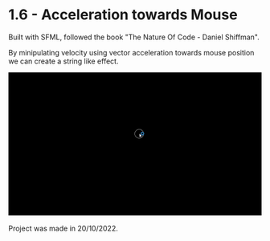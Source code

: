 # 1.6 - Acceleration towards Mouse

Built with SFML, followed the book "The Nature Of Code - Daniel Shiffman".

By minipulating velocity using vector acceleration towards mouse position we can create a string like effect.

![Alt Text](Showcase.gif)

Project was made in 20/10/2022.
